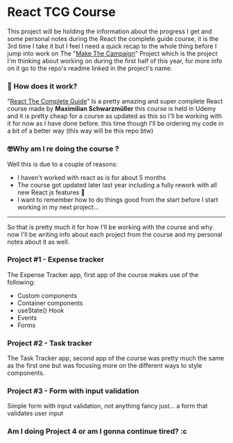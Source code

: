 # React TCG Course
This project will be holding the information about the progress I get and some personal notes during the React the complete guide course, it is the 3rd time I take it but I feel I need  a quick recap to the whole thing before I jump into work on The "[Make The Campaign](https://github.com/JorchCortez)" Project which is the project I'm thinking about working on during the first half of this year, for more info on it go to the repo's readme linked in the project's name.

### 🤔 How does it work?
"[React The Complete Guide](https://www.udemy.com/share/101Wby3@fD0HMF6FMFZkKlb94peOViIMwmsMyVS8rrPX6HL6kaQ4RKxJaSDq1vQ_Wl-PfDB5/)" Is a pretty amazing and super complete React course made by **Maximilian Schwarzmüller** this course is held in Udemy and it is pretty cheap for a course as updated as this so I'll be working with it for now as I have done before. this time though I'll be ordering my code in a bit of a better way (this way will be this repo btw)

### 🤓Why am I re doing the course ?
Well this is due to a couple of reasons:
- I haven't worked with react as is for about 5 months
- The course got updated later last year including a fully rework with all new React js features 🤩
- I want to remember how to do things good from the start before I start working in my next project...
- --- 
So that is pretty much it for how I'll be working with the course and why now I'll be writing info about each project from the course and my personal notes about it as well.


### Project  #1 - Expense tracker
The Expense Tracker app, first app of the course makes use of the following:
- Custom components
- Container components
- useState() Hook
- Events
- Forms

### Project  #2 - Task tracker
The Task Tracker app, second app of the course was pretty much the same as the first one but was focusing more on the different ways to style components.

### Project #3 - Form with input validation
Simple form with input validation, not anything fancy just... a form that validates user input

### Am I doing Project 4 or am I gonna continue tired? :c